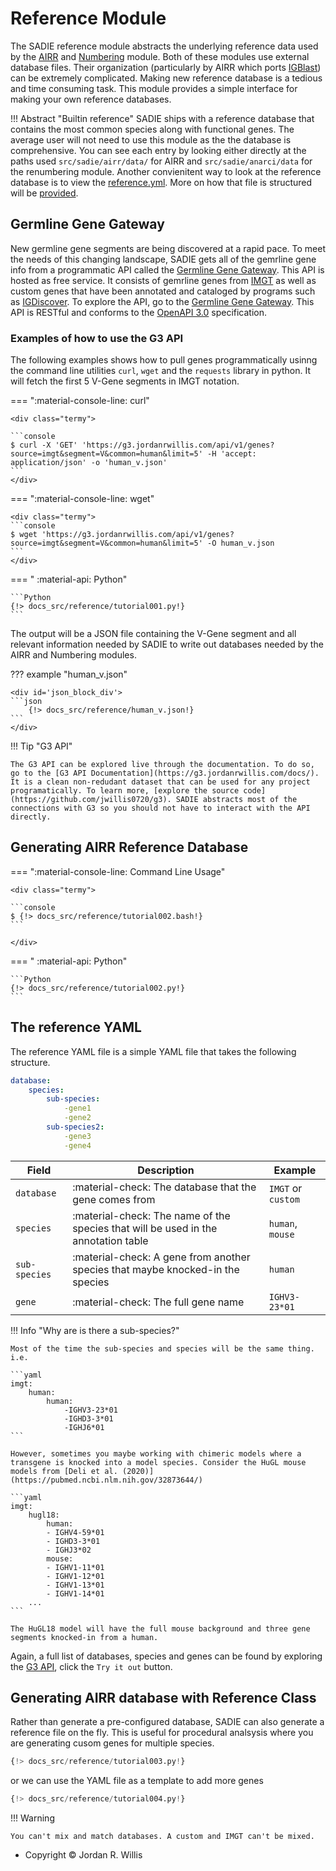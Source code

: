 # Reference Module

The SADIE reference module abstracts the underlying reference data used by the [AIRR](annotation.md) and [Numbering](numbering.md) module. Both of these modules use external database files. Their organization (particularly by AIRR which ports [IGBlast](https://www.ncbi.nlm.nih.gov/igblast/)) can be extremely complicated. Making new reference database is a tedious and time consuming task. This module provides a simple interface for making your own reference databases.

!!! Abstract "Builtin reference"
    SADIE ships with a reference database that contains the most common species along with functional genes. The average user will not need to use this module as the the database is comprehensive. You can see each entry by looking either directly at the paths used `src/sadie/airr/data/` for AIRR and `src/sadie/anarci/data` for the renumbering module. Another convienitent way to look at the reference database is to view the [reference.yml](https://github.com/jwillis0720/sadie/blob/master/src/sadie/reference/data/reference.yml). More on how that file is structured will be [provided](#the-reference-yaml).

## Germline Gene Gateway

New germline gene segments are being discovered at a rapid pace. To meet the needs of this changing landscape, SADIE gets all of the gemrline gene info from a programmatic API called the [Germline Gene Gateway](https://g3.jordanrwillis.com/docs/). This API is hosted as free service. It consists of gemrline genes from [IMGT](www.imgt.org) as well as custom genes that have been annotated and cataloged by programs such as [IGDiscover](http://docs.igdiscover.se/en/stable/). To explore the API, go to the [Germline Gene Gateway](https://g3.jordanrwillis.com/docs/). This API is RESTful and conforms to the [OpenAPI 3.0](https://swagger.io/specification/) specification.

### Examples of how to use the G3 API

The following examples shows how to pull genes programmatically usinng the command line utilities `curl`, `wget` and the `requests` library in python. It will fetch the first 5 V-Gene segments in IMGT notation.

=== ":material-console-line: curl"

    <div class="termy">

    ```console
    $ curl -X 'GET' 'https://g3.jordanrwillis.com/api/v1/genes?source=imgt&segment=V&common=human&limit=5' -H 'accept: application/json' -o 'human_v.json'
    ```
    </div>

=== ":material-console-line: wget"

    <div class="termy">
    ```console
    $ wget 'https://g3.jordanrwillis.com/api/v1/genes?source=imgt&segment=V&common=human&limit=5' -O human_v.json
    ```
    </div>

=== " :material-api: Python"

    ```Python
    {!> docs_src/reference/tutorial001.py!}
    ```


The output will be a JSON file containing the V-Gene segment and all relevant information needed by SADIE to write out databases needed by the AIRR and Numbering modules.

??? example "human_v.json"

    <div id='json_block_div'>
    ```json
        {!> docs_src/reference/human_v.json!}
    ```
    </div>

!!! Tip "G3 API"

    The G3 API can be explored live through the documentation. To do so, go to the [G3 API Documentation](https://g3.jordanrwillis.com/docs/). It is a clean non-redudant dataset that can be used for any project programatically. To learn more, [explore the source code](https://github.com/jwillis0720/g3). SADIE abstracts most of the connections with G3 so you should not have to interact with the API directly.

## Generating AIRR Reference Database

=== ":material-console-line: Command Line Usage"

    <div class="termy">

    ```console
    $ {!> docs_src/reference/tutorial002.bash!}
    ```

    </div>

=== " :material-api: Python"

    ```Python
    {!> docs_src/reference/tutorial002.py!}
    ```

## The reference YAML

The reference YAML file is a simple YAML file that takes the following structure.

```yaml
database:
    species:
        sub-species:
            -gene1
            -gene2
        sub-species2:
            -gene3
            -gene4
```


| Field      | Description                          | Example
| ----------- | ------------------------------------ | --------
| `database`       | :material-check:     The database that the gene comes from  | `IMGT` or `custom`
| `species`       | :material-check: The name of the species that will be used in the annotation table | `human`, `mouse`
| `sub-species`    | :material-check:     A gene from another species that maybe knocked-in the species | `human`
| `gene`    | :material-check:     The full gene name | `IGHV3-23*01`

!!! Info "Why are is there a sub-species?"

    Most of the time the sub-species and species will be the same thing. i.e.

    ```yaml
    imgt:
        human:
            human:
                -IGHV3-23*01
                -IGHD3-3*01
                -IGHJ6*01
    ```

    However, sometimes you maybe working with chimeric models where a transgene is knocked into a model species. Consider the HuGL mouse models from [Deli et al. (2020)](https://pubmed.ncbi.nlm.nih.gov/32873644/)

    ```yaml
    imgt:
        hugl18:
            human:
            - IGHV4-59*01
            - IGHD3-3*01
            - IGHJ3*02
            mouse:
            - IGHV1-11*01
            - IGHV1-12*01
            - IGHV1-13*01
            - IGHV1-14*01
        ...
    ```

    The HuGL18 model will have the full mouse background and three gene segments knocked-in from a human.

Again, a full list of databases, species and genes can be found by exploring the [G3 API](https://g3.jordanrwillis.com/docs#/G3/find_genes_api_v1_genes_get), click the `Try it out` button.


## Generating AIRR database with Reference Class

Rather than generate a pre-configured database, SADIE can also generate a reference file on the fly. This is useful for procedural analsysis where you are generating cusom genes for multiple species.

```Python
{!> docs_src/reference/tutorial003.py!}
```

or we can use the YAML file as a template to add more genes

```Python
{!> docs_src/reference/tutorial004.py!}
```

!!! Warning

    You can't mix and match databases. A custom and IMGT can't be mixed.

- Copyright © Jordan R. Willis

